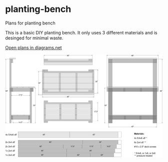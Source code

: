 # planting-bench
Plans for planting bench

This is a basic DIY planting bench.  It only uses 3 different materials and is desinged for minimal waste.

[Open plans in diagrams.net](https://www.diagrams.net/?#Uhttps%3A%2F%2Fgithub.com%2Fgsteiert%2Fplanting-bench%2Fraw%2Fmaster%2Fplans.drawio)

![Planting bench plans](planting-bench.png)

